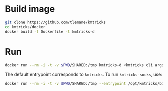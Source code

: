 # Build image

```bash
git clone https://github.com/tlemane/kmtricks
cd kmtricks/docker
docker build -f Dockerfile -t kmtricks-d
```

# Run

```bash
docker run --rm -i -t -v $PWD/SHARED:/tmp kmtricks-d <kmtricks cli args>
```

The default entrypoint corresponds to `kmtricks`. To run `kmtricks-socks`, use:

```bash
docker run --rm -i -t -v $PWD/SHARED:/tmp --entrypoint /opt/kmtricks/bin/kmtricks-socks kmdiff-d <kmtricks cli args>
```

